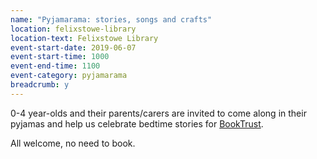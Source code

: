 ```yaml
---
name: "Pyjamarama: stories, songs and crafts"
location: felixstowe-library
location-text: Felixstowe Library
event-start-date: 2019-06-07
event-start-time: 1000
event-end-time: 1100
event-category: pyjamarama
breadcrumb: y
---
```


0-4 year-olds and their parents/carers are invited to come along in their pyjamas and help us celebrate bedtime stories for [BookTrust](https://www.booktrust.org.uk/what-we-do/programmes-and-campaigns/pyjamarama/).

All welcome, no need to book.
